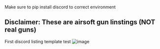 Make sure to pip install discord to correct environment

## Disclaimer: These are airsoft gun linstings (NOT real guns)

First discord listing template test
![image](https://github.com/user-attachments/assets/1cb4fe60-3b4b-4020-a6b1-6fa1cd75e0b2)
